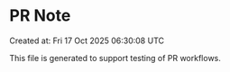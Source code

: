 # PR Note

Created at: Fri 17 Oct 2025 06:30:08 UTC

This file is generated to support testing of PR workflows.

